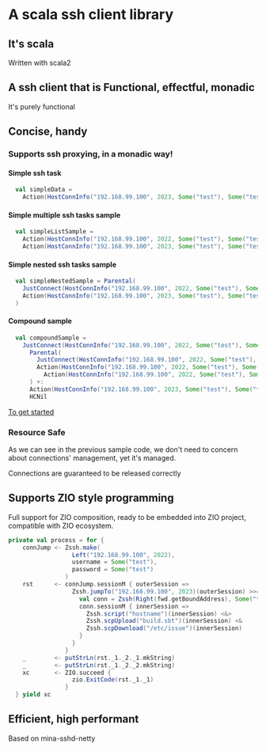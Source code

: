 # A scala ssh client library

## It's scala

Written with scala2

## A ssh client that is Functional, effectful, monadic

It's purely functional

## Concise, handy
### Supports ssh proxying, in a monadic way!

#### Simple ssh task

```scala
  val simpleData =
    Action(HostConnInfo("192.168.99.100", 2023, Some("test"), Some("test")), ScriptAction(scriptIO("hostname")))
```

#### Simple multiple ssh tasks sample

```scala
  val simpleListSample =
    Action(HostConnInfo("192.168.99.100", 2022, Some("test"), Some("test")), ScriptAction(scriptIO("hostname"))) +:
    Action(HostConnInfo("192.168.99.100", 2023, Some("test"), Some("test")), ScriptAction(scriptIO("hostname")))
```

#### Simple nested ssh tasks sample

```scala
  val simpleNestedSample = Parental(
    JustConnect(HostConnInfo("192.168.99.100", 2022, Some("test"), Some("test"), None)),
    Action(HostConnInfo("192.168.99.100", 2023, Some("test"), Some("test")), ScriptAction(scriptIO("hostname")))
  )
```

#### Compound sample

```scala
  val compoundSample =
    JustConnect(HostConnInfo("192.168.99.100", 2022, Some("test"), Some("test"))) +:
      Parental(
        JustConnect(HostConnInfo("192.168.99.100", 2022, Some("test"), Some("test"), None: Option[java.security.KeyPair])),
        Action(HostConnInfo("192.168.99.100", 2022, Some("test"), Some("test")), ScriptAction(scriptIO("hostname"))) +:
          Action(HostConnInfo("192.168.99.100", 2022, Some("test"), Some("test")), ScriptAction(scriptIO("hostname")))
      ) +:
      Action(HostConnInfo("192.168.99.100", 2023, Some("test"), Some("test")), ScriptAction(scriptIO("hostname"))) +:
      HCNil
```

[To get started](src/test/scala/zhongwm/cable/hostcon/EagerExecSpec.scala)

### Resource Safe

As we can see in the previous sample code, we don't need to concern about connections' management, yet it's managed. 

Connections are guaranteed to be released correctly

## Supports ZIO style programming

Full support for ZIO composition, ready to be embedded into ZIO project, 
compatible with ZIO ecosystem.

```scala
private val process = for {
    connJump <- Zssh.make(
                  Left("192.168.99.100", 2022),
                  username = Some("test"),
                  password = Some("test")
                )
    rst      <- connJump.sessionM { outerSession =>
                  Zssh.jumpTo("192.168.99.100", 2023)(outerSession) >>= { fwd =>
                    val conn = Zssh(Right(fwd.getBoundAddress), Some("test"), password = Some("test"))
                    conn.sessionM { innerSession =>
                      Zssh.script("hostname")(innerSession) <&>
                      Zssh.scpUpload("build.sbt")(innerSession) <&
                      Zssh.scpDownload("/etc/issue")(innerSession)
                    }
                  }
                }
    _        <- putStrLn(rst._1._2._1.mkString)
    _        <- putStrLn(rst._1._2._2.mkString)
    xc       <- ZIO.succeed {
                  zio.ExitCode(rst._1._1)
                }
  } yield xc
```

## Efficient, high performant

Based on mina-sshd-netty